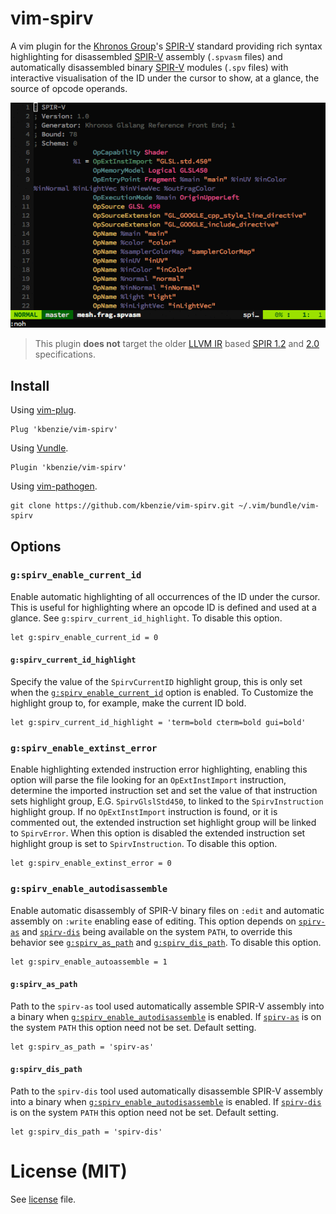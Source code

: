 # vim-spirv

A vim plugin for the [Khronos Group][khr]'s [SPIR-V][spirv] standard providing
rich syntax highlighting for disassembled [SPIR-V][spirv] assembly (`.spvasm`
files) and automatically disassembled binary [SPIR-V][spirv] modules (`.spv`
files) with interactive visualisation of the ID under the cursor to show, at a
glance, the source of opcode operands.

<p align="center"><img src="vim-spirv.gif" alt="vim-spirv"></p>

>   This plugin **does not** target the older [LLVM IR][llvm-ir] based [SPIR
>   1.2][spir] and [2.0][spir] specifications.

## Install

Using [vim-plug][vim-plug].

```vim
Plug 'kbenzie/vim-spirv'
```

Using [Vundle][vundle].

```vim
Plugin 'kbenzie/vim-spirv'
```

Using [vim-pathogen][vim-pathogen].

```
git clone https://github.com/kbenzie/vim-spirv.git ~/.vim/bundle/vim-spirv
```

## Options

### `g:spirv_enable_current_id`

Enable automatic highlighting of all occurrences of the ID under the cursor.
This is useful for highlighting where an opcode ID is defined and used at a
glance. See `g:spirv_current_id_highlight`. To disable this option.

```vim
let g:spirv_enable_current_id = 0
```

#### `g:spirv_current_id_highlight`

Specify the value of the `SpirvCurrentID` highlight group, this is only set when
the [`g:spirv_enable_current_id`](#gspirv_current_id_highlight) option is
enabled. To Customize the highlight group to, for example, make the current ID
bold.

```vim
let g:spirv_current_id_highlight = 'term=bold cterm=bold gui=bold'
```

### `g:spirv_enable_extinst_error`

Enable highlighting extended instruction error highlighting, enabling this
option will parse the file looking for an `OpExtInstImport` instruction,
determine the imported instruction set and set the value of that instruction
sets highlight group, E.G. `SpirvGlslStd450`, to linked to the
`SpirvInstruction` highlight group. If no `OpExtInstImport` instruction is
found, or it is commented out, the extended instruction set highlight group
will be linked to `SpirvError`. When this option is disabled the extended
instruction set highlight group is set to `SpirvInstruction`. To disable this
option.

```vim
let g:spirv_enable_extinst_error = 0
```

### `g:spirv_enable_autodisassemble`

Enable automatic disassembly of SPIR-V binary files on `:edit` and automatic
assembly on `:write` enabling ease of editing. This option depends on
[`spirv-as`][spirv-tools] and [`spirv-dis`][spirv-tools] being available on the
system `PATH`, to override this behavior see
[`g:spirv_as_path`](#gspirv_as_path) and [`g:spirv_dis_path`](#gspirv_dis_path).
To disable this option.

```vim
let g:spirv_enable_autoassemble = 1
```

#### `g:spirv_as_path`

Path to the `spirv-as` tool used automatically assemble SPIR-V assembly into a
binary when [`g:spirv_enable_autodisassemble`](#gspirv_enable_autodisassemble)
is enabled. If [`spirv-as`][spirv-tools] is on the system `PATH` this option
need not be set. Default setting.

```vim
let g:spirv_as_path = 'spirv-as'
```

#### `g:spirv_dis_path`

Path to the `spirv-dis` tool used automatically disassemble SPIR-V assembly into
a binary when [`g:spirv_enable_autodisassemble`](#gspirv_enable_autodisassemble)
is enabled. If [`spirv-dis`][spirv-tools] is on the system `PATH` this option
need not be set. Default setting.

```vim
let g:spirv_dis_path = 'spirv-dis'
```

# License (MIT)

See [license](LICENSE.md) file.

[khr]: https://www.khronos.org/
[spirv]: https://www.khronos.org/registry/spir-v/
[spirv-tools]: https://github.com/KhronosGroup/SPIRV-Tools
[llvm-ir]: http://llvm.org/docs/LangRef.html
[spir]: https://www.khronos.org/registry/spir/
[vim-plug]: https://github.com/junegunn/vim-plug
[vundle]: https://github.com/VundleVim/Vundle.vim
[vim-pathogen]: https://github.com/tpope/vim-pathogen

